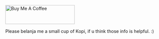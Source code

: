 <a href="https://www.buymeacoffee.com/angelmay" target="_blank"><img src="https://cdn.buymeacoffee.com/buttons/v2/default-yellow.png" alt="Buy Me A Coffee" style="height: 60px !important;width: 217px !important;" ></a>

Please belanja me a small cup of Kopi, if u think those info is helpful. :)

